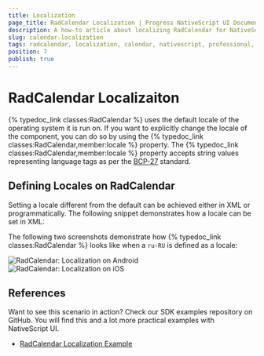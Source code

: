 ```yaml
---
title: Localization
page_title: RadCalendar Localization | Progress NativeScript UI Documentation
description: A how-to article about localizing RadCalendar for NativeScript.
slug: calendar-localization
tags: radcalendar, localization, calendar, nativescript, professional, ui
position: 7
publish: true
---
```


# RadCalendar Localizaiton

{% typedoc_link classes:RadCalendar %} uses the default locale of the operating system it is run on. If you want to explicitly change the locale of the component, you can do so by using the {% typedoc_link classes:RadCalendar,member:locale %} property. The {% typedoc_link classes:RadCalendar,member:locale %} property accepts string values representing language tags as per the [BCP-27](https://tools.ietf.org/html/bcp47) standard.

## Defining Locales on RadCalendar

Setting a locale different from the default can be achieved either in XML or programmatically. The following snippet demonstrates how a locale can be set in XML:

<snippet id='calendar-localization-xml'/>

The following two screenshots demonstrate how {% typedoc_link classes:RadCalendar %} looks like when a `ru-RU` is defined as a locale:

![RadCalendar: Localization on Android](../../img/ns_ui/calendar-localization-android.png "Android") ![RadCalendar: Localization on iOS](../../img/ns_ui/calendar-localization-ios.png "iOS")

## References

Want to see this scenario in action?
Check our SDK examples repository on GitHub. You will find this and a lot more practical examples with NativeScript UI.

* [RadCalendar Localization Example](https://github.com/NativeScript/nativescript-ui-samples/tree/master/calendar/app/calendar/calendar-localization)

